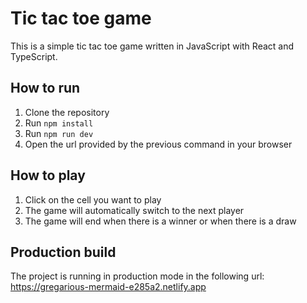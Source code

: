 # Tic tac toe game

This is a simple tic tac toe game written in JavaScript with React and TypeScript.

## How to run

1. Clone the repository
2. Run `npm install`
3. Run `npm run dev`
4. Open the url provided by the previous command in your browser

## How to play

1. Click on the cell you want to play
2. The game will automatically switch to the next player
3. The game will end when there is a winner or when there is a draw

## Production build

The project is running in production mode in the following url: https://gregarious-mermaid-e285a2.netlify.app